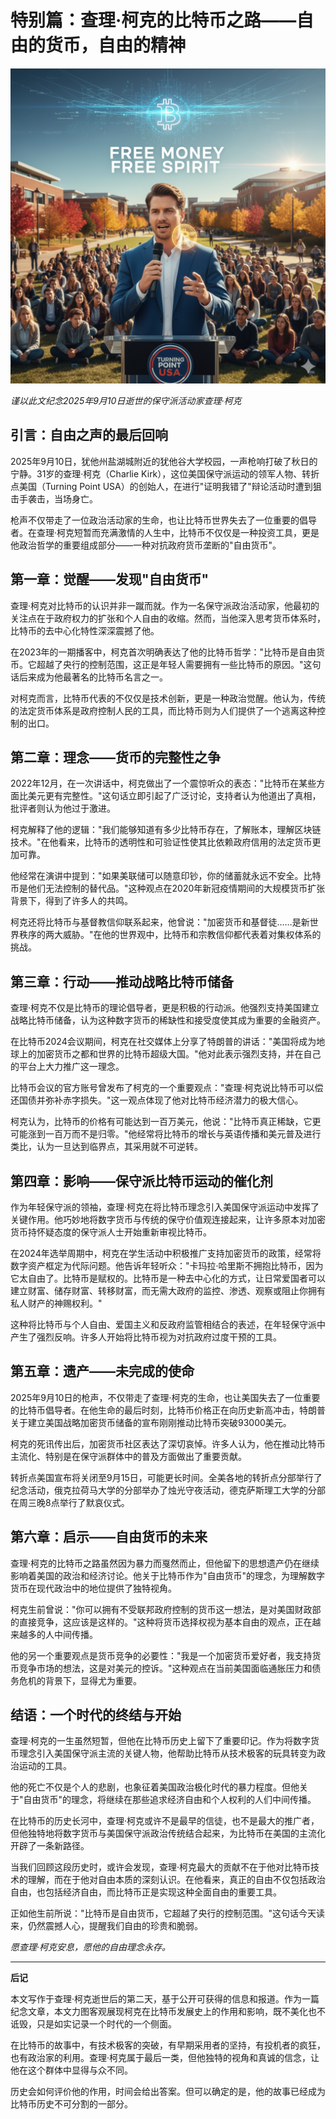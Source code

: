 # 特别篇：查理·柯克的比特币之路——自由的货币，自由的精神

<picture>
  <source srcset="../img_webp/-01.webp" type="image/webp">
  <img src="../img/-01.png" alt="特别篇：查理·柯克的比特币之路" loading="lazy" width="800">
</picture>

*谨以此文纪念2025年9月10日逝世的保守派活动家查理·柯克*

## 引言：自由之声的最后回响

2025年9月10日，犹他州盐湖城附近的犹他谷大学校园，一声枪响打破了秋日的宁静。31岁的查理·柯克（Charlie Kirk），这位美国保守派运动的领军人物、转折点美国（Turning Point USA）的创始人，在进行"证明我错了"辩论活动时遭到狙击手袭击，当场身亡。

枪声不仅带走了一位政治活动家的生命，也让比特币世界失去了一位重要的倡导者。在查理·柯克短暂而充满激情的人生中，比特币不仅仅是一种投资工具，更是他政治哲学的重要组成部分——一种对抗政府货币垄断的"自由货币"。

## 第一章：觉醒——发现"自由货币"

查理·柯克对比特币的认识并非一蹴而就。作为一名保守派政治活动家，他最初的关注点在于政府权力的扩张和个人自由的收缩。然而，当他深入思考货币体系时，比特币的去中心化特性深深震撼了他。

在2023年的一期播客中，柯克首次明确表达了他的比特币哲学："比特币是自由货币。它超越了央行的控制范围，这正是年轻人需要拥有一些比特币的原因。"这句话后来成为他最著名的比特币名言之一。

对柯克而言，比特币代表的不仅仅是技术创新，更是一种政治觉醒。他认为，传统的法定货币体系是政府控制人民的工具，而比特币则为人们提供了一个逃离这种控制的出口。

## 第二章：理念——货币的完整性之争

2022年12月，在一次讲话中，柯克做出了一个震惊听众的表态："比特币在某些方面比美元更有完整性。"这句话立即引起了广泛讨论，支持者认为他道出了真相，批评者则认为他过于激进。

柯克解释了他的逻辑："我们能够知道有多少比特币存在，了解账本，理解区块链技术。"在他看来，比特币的透明性和可验证性使其比依赖政府信用的法定货币更加可靠。

他经常在演讲中提到："如果美联储可以随意印钞，你的储蓄就永远不安全。比特币是他们无法控制的替代品。"这种观点在2020年新冠疫情期间的大规模货币扩张背景下，得到了许多人的共鸣。

柯克还将比特币与基督教信仰联系起来，他曾说："加密货币和基督徒……是新世界秩序的两大威胁。"在他的世界观中，比特币和宗教信仰都代表着对集权体系的挑战。

## 第三章：行动——推动战略比特币储备

查理·柯克不仅是比特币的理论倡导者，更是积极的行动派。他强烈支持美国建立战略比特币储备，认为这种数字货币的稀缺性和接受度使其成为重要的金融资产。

在比特币2024会议期间，柯克在社交媒体上分享了特朗普的讲话："美国将成为地球上的加密货币之都和世界的比特币超级大国。"他对此表示强烈支持，并在自己的平台上大力推广这一理念。

比特币会议的官方账号曾发布了柯克的一个重要观点："查理·柯克说比特币可以偿还国债并弥补赤字损失。"这一观点体现了他对比特币经济潜力的极大信心。

柯克认为，比特币的价格有可能达到一百万美元，他说："比特币真正稀缺，它更可能涨到一百万而不是归零。"他经常将比特币的增长与英语传播和美元普及进行类比，认为一旦达到临界点，其采用就不可逆转。

## 第四章：影响——保守派比特币运动的催化剂

作为年轻保守派的领袖，查理·柯克在将比特币理念引入美国保守派运动中发挥了关键作用。他巧妙地将数字货币与传统的保守价值观连接起来，让许多原本对加密货币持怀疑态度的保守派人士开始重新审视比特币。

在2024年选举周期中，柯克在学生活动中积极推广支持加密货币的政策，经常将数字资产框定为代际问题。他告诉年轻听众："卡玛拉·哈里斯不拥抱比特币，因为它太自由了。比特币是赋权的。比特币是一种去中心化的方式，让日常爱国者可以建立财富、储存财富、转移财富，而无需大政府的监控、渗透、观察或阻止你拥有私人财产的神赐权利。"

这种将比特币与个人自由、爱国主义和反政府监管相结合的表述，在年轻保守派中产生了强烈反响。许多人开始将比特币视为对抗政府过度干预的工具。

## 第五章：遗产——未完成的使命

2025年9月10日的枪声，不仅带走了查理·柯克的生命，也让美国失去了一位重要的比特币倡导者。在他生命的最后时刻，比特币价格正在向历史新高冲击，特朗普关于建立美国战略加密货币储备的宣布刚刚推动比特币突破93000美元。

柯克的死讯传出后，加密货币社区表达了深切哀悼。许多人认为，他在推动比特币主流化、特别是在保守派群体中的普及方面做出了重要贡献。

转折点美国宣布将关闭至9月15日，可能更长时间。全美各地的转折点分部举行了纪念活动，俄克拉荷马大学的分部举办了烛光守夜活动，德克萨斯理工大学的分部在周三晚8点举行了默哀仪式。

## 第六章：启示——自由货币的未来

查理·柯克的比特币之路虽然因为暴力而戛然而止，但他留下的思想遗产仍在继续影响着美国的政治和经济讨论。他关于比特币作为"自由货币"的理念，为理解数字货币在现代政治中的地位提供了独特视角。

柯克生前曾说："你可以拥有不受联邦政府控制的货币这一想法，是对美国财政部的直接竞争，这应该是这样的。"这种将货币选择权视为基本自由的观点，正在越来越多的人中间传播。

他的另一个重要观点是货币竞争的必要性："我是一个加密货币爱好者，我支持货币竞争市场的想法，这是对美元的控诉。"这种观点在当前美国面临通胀压力和债务危机的背景下，显得尤为重要。

## 结语：一个时代的终结与开始

查理·柯克的一生虽然短暂，但他在比特币历史上留下了重要印记。作为将数字货币理念引入美国保守派主流的关键人物，他帮助比特币从技术极客的玩具转变为政治运动的工具。

他的死亡不仅是个人的悲剧，也象征着美国政治极化时代的暴力程度。但他关于"自由货币"的理念，将继续在那些追求经济自由和个人权利的人们中间传播。

在比特币的历史长河中，查理·柯克或许不是最早的信徒，也不是最大的推广者，但他独特地将数字货币与美国保守派政治传统结合起来，为比特币在美国的主流化开辟了一条新路径。

当我们回顾这段历史时，或许会发现，查理·柯克最大的贡献不在于他对比特币技术的理解，而在于他对自由本质的深刻认识。在他看来，真正的自由不仅包括政治自由，也包括经济自由，而比特币正是实现这种全面自由的重要工具。

正如他生前所说："比特币是自由货币，它超越了央行的控制范围。"这句话今天读来，仍然震撼人心，提醒我们自由的珍贵和脆弱。

*愿查理·柯克安息，愿他的自由理念永存。*

---

**后记**

本文写作于查理·柯克逝世后的第二天，基于公开可获得的信息和报道。作为一篇纪念文章，本文力图客观展现柯克在比特币发展史上的作用和影响，既不美化也不诋毁，只是如实记录一个时代的一个侧面。

在比特币的故事中，有技术极客的突破，有早期采用者的坚持，有投机者的疯狂，也有政治家的利用。查理·柯克属于最后一类，但他独特的视角和真诚的信念，让他在这个群体中显得与众不同。

历史会如何评价他的作用，时间会给出答案。但可以确定的是，他的故事已经成为比特币历史不可分割的一部分。